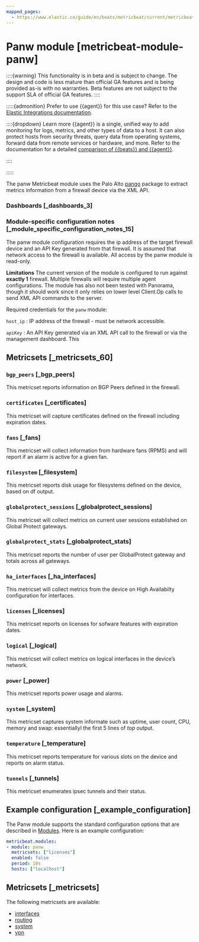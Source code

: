 ```yaml
---
mapped_pages:
  - https://www.elastic.co/guide/en/beats/metricbeat/current/metricbeat-module-panw.html
---
```


<!-- This file is generated! See scripts/mage/docs_collector.go -->

# Panw module [metricbeat-module-panw]

::::{warning}
This functionality is in beta and is subject to change. The design and code is less mature than official GA features and is being provided as-is with no warranties. Beta features are not subject to the support SLA of official GA features.
::::


:::::{admonition} Prefer to use {{agent}} for this use case?
Refer to the [Elastic Integrations documentation](integration-docs://reference/panw/index.md).

::::{dropdown} Learn more
{{agent}} is a single, unified way to add monitoring for logs, metrics, and other types of data to a host. It can also protect hosts from security threats, query data from operating systems, forward data from remote services or hardware, and more. Refer to the documentation for a detailed [comparison of {{beats}} and {{agent}}](docs-content://reference/fleet/index.md).

::::


:::::


The panw Metricbeat module uses the Palo Alto [pango](https://pkg.go.dev/github.com/PaloAltoNetworks/pango#section-documentation) package to extract metrics information from a firewall device via the XML API.


### Dashboards [_dashboards_3]


### Module-specific configuration notes [_module_specific_configuration_notes_15]

The panw module configuration requires the ip address of the target firewall device and an API Key generated from that firewall. It is assumed that network access to the firewall is available. All access by the panw module is read-only.

**Limitations** The current version of the module is configured to run against **exactly 1** firewall. Multiple firewalls will require multiple agent configurations. The module has also not been tested with Panorama, though it should work since it only relies on lower level Client.Op calls to send XML API commands to the server.

Required credentials for the `panw` module:

`host_ip`
:   IP address of the firewall - must be network accessible.

`apiKey`
:   An API Key generated via an XML API call to the firewall or via the management dashboard. This


## Metricsets [_metricsets_60]


### `bgp_peers` [_bgp_peers]

This metricset reports information on BGP Peers defined in the firewall.


### `certificates` [_certificates]

This metricset will capture certificates defined on the firewall including expiration dates.


### `fans` [_fans]

This metricset will collect information from hardware fans (RPMS) and will report if an alarm is active for a given fan.


### `filesystem` [_filesystem]

This metricset reports disk usage for filesystems defined on the device, based on df output.


### `globalprotect_sessions` [_globalprotect_sessions]

This metricset will collect metrics on current user sessions established on Global Protect gateways.


### `globalprotect_stats` [_globalprotect_stats]

This metricset reports the number of user per GlobalProtect gateway and totals across all gateways.


### `ha_interfaces` [_ha_interfaces]

This metricset will collect metrics from the device on High Availabilty configuration for interfaces.


### `licenses` [_licenses]

This metricset reports on licenses for sofware features with expiration dates.


### `logical` [_logical]

This metricset will collect metrics on logical interfaces in the device’s network.


### `power` [_power]

This metricset reports power usage and alarms.


### `system` [_system]

This metricset captures system informate such as uptime, user count, CPU, memory and swap: essentiallyl the first 5 lines of *top* output.


### `temperature` [_temperature]

This metricset reports temperature for various slots on the device and reports on alarm status.


### `tunnels` [_tunnels]

This metricset enumerates ipsec tunnels and their status.



## Example configuration [_example_configuration]

The Panw module supports the standard configuration options that are described in [Modules](/reference/metricbeat/configuration-metricbeat.md). Here is an example configuration:

```yaml
metricbeat.modules:
- module: panw
  metricsets: ["licenses"]
  enabled: false
  period: 10s
  hosts: ["localhost"]
```


## Metricsets [_metricsets]

The following metricsets are available:

* [interfaces](/reference/metricbeat/metricbeat-metricset-panw-interfaces.md)
* [routing](/reference/metricbeat/metricbeat-metricset-panw-routing.md)
* [system](/reference/metricbeat/metricbeat-metricset-panw-system.md)
* [vpn](/reference/metricbeat/metricbeat-metricset-panw-vpn.md)
